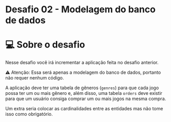 # Desafio 02 - Modelagem do banco de dados

# 💻 Sobre o desafio

Nesse desafio você irá incrementar a aplicação feita no desafio anterior. 

<aside>
⚠️ Atenção: Essa será apenas a modelagem do banco de dados, portanto não requer nenhum código.

</aside>

A aplicação deve ter uma tabela de gêneros (`genres`) para que cada jogo possa ter um ou mais gênero e, além disso, uma tabela `orders` deve existir para que um usuário consiga comprar um ou mais jogos na mesma compra.

Um extra seria colocar as cardinalidades entre as entidades mas não tome isso como obrigatório.